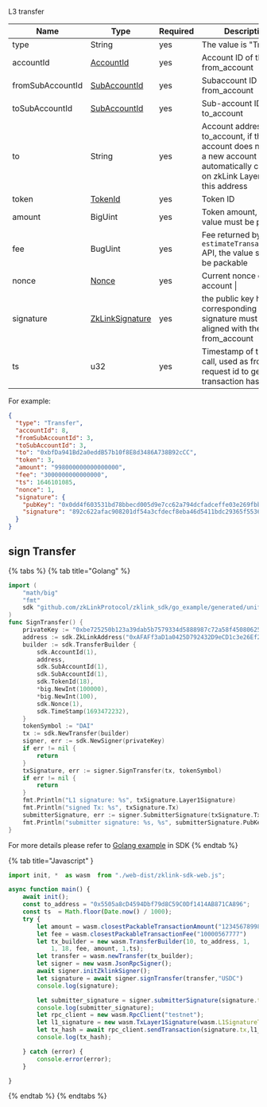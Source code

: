 L3 transfer

<table>
<thead><tr><th width="20">Name</th><th width="20">Type</th><th width="10">Required</th><th width="250">Description</th></tr></thead>
<tbody>
<tr><td> type                                       </td><td> String                             </td><td> yes                              </td><td> The value is "Transfer"                                                                                                                         </td></tr>
<tr><td> accountId                                  </td><td> <a href="../data_types.md#accountid">AccountId</a>                          </td><td> yes                              </td><td> Account ID of the from_account                                                                                                                  </td></tr>
<tr><td> fromSubAccountId                           </td><td> <a href="../data_types.md#subaccountid">SubAccountId</a>                       </td><td> yes                              </td><td> Subaccount ID of the from_account                                                                                                               </td></tr>
<tr><td> toSubAccountId                             </td><td> <a href="../data_types.md#subaccountid">SubAccountId</a>                       </td><td> yes                              </td><td> Sub-account ID of the to_account                                                                                                                </td></tr>
<tr><td> to                                         </td><td> String                             </td><td> yes                              </td><td> Account address of the to_account, if the account does not exist, a new account will be automatically created on zkLink Layer3 for this address </td></tr>
<tr><td> token                                      </td><td> <a href="../data_types.md#tokenid">TokenId</a>                            </td><td> yes                              </td><td> Token ID                                                                                                                                        </td></tr>
<tr><td> amount                                     </td><td> BigUint                            </td><td> yes                              </td><td> Token amount, the value must be packable                                                                                                        </td></tr>
<tr><td> fee                                        </td><td> BugUint                            </td><td> yes                              </td><td> Fee returned by <code>estimateTransactionFee</code> API, the value should be packable                                                           </td></tr>
<tr><td> nonce </td><td> <a href="../data_types.md#nonce">Nonce</a> </td><td> yes </td><td> Current nonce of the account                                                                                                                    |
<tr><td>signature </td><td> <a href="../data_types.md#ZkLinkSignature">ZkLinkSignature</a> </td><td> yes </td><td> the public key hash corresponding to the signature must be aligned with the from_account </td></tr>
<tr><td> ts                                         </td><td> u32                                </td><td> yes                              </td><td> Timestamp of the API call, used as front-end request id to generate transaction hash                                                            </td></tr>
</tbody>
</table>

For example:

```json
{
  "type": "Transfer",
  "accountId": 8,
  "fromSubAccountId": 3,
  "toSubAccountId": 3,
  "to": "0xbfDa941Bd2a0eddB57b10f8E8d3486A738B92cCC",
  "token": 3,
  "amount": "998000000000000000",
  "fee": "3000000000000000",
  "ts": 1646101085,
  "nonce": 1,
  "signature": {
    "pubKey": "0x0dd4f603531bd78bbecd005d9e7cc62a794dcfadceffe03e269fbb6b72e9c724",
    "signature": "892c622afac908201df54a3cfdecf8eba46d5411bdc29365f5536f024c195f2893d6313a6371fe1659830e2560c1eaedbafcc835837593d017cd557074f0bb03"
  }
}
```

## sign Transfer
{% tabs %}
{% tab title="Golang" %}
```go
import (
	"math/big"
	"fmt"
	sdk "github.com/zkLinkProtocol/zklink_sdk/go_example/generated/uniffi/zklink_sdk"
)
func SignTransfer() {
    privateKey := "0xbe725250b123a39dab5b7579334d5888987c72a58f4508062545fe6e08ca94f4"
    address := sdk.ZkLinkAddress("0xAFAFf3aD1a0425D792432D9eCD1c3e26Ef2C42E9")
    builder := sdk.TransferBuilder {
        sdk.AccountId(1),
        address,
        sdk.SubAccountId(1),
        sdk.SubAccountId(1),
        sdk.TokenId(18),
        *big.NewInt(100000),
        *big.NewInt(100),
        sdk.Nonce(1),
        sdk.TimeStamp(1693472232),
    }
    tokenSymbol := "DAI"
    tx := sdk.NewTransfer(builder)
    signer, err := sdk.NewSigner(privateKey)
    if err != nil {
        return
    }
    txSignature, err := signer.SignTransfer(tx, tokenSymbol)
    if err != nil {
        return
    }
    fmt.Println("L1 signature: %s", txSignature.Layer1Signature)
    fmt.Println("signed Tx: %s", txSignature.Tx)
    submitterSignature, err := signer.SubmitterSignature(txSignature.Tx)
    fmt.Println("submitter signature: %s, %s", submitterSignature.PubKey, submitterSignature.Signature)
}
```
For more details please refer to [Golang example](https://github.com/zkLinkProtocol/zklink_sdk/tree/main/examples/Golang) in SDK
{% endtab %}

{% tab title="Javascript" }

```javascript
import init, *  as wasm  from "./web-dist/zklink-sdk-web.js";

async function main() {
    await init();
    const to_address = "0x5505a8cD4594Dbf79d8C59C0Df1414AB871CA896";
    const ts  = Math.floor(Date.now() / 1000);
    try {
        let amount = wasm.closestPackableTransactionAmount("1234567899808787");
        let fee = wasm.closestPackableTransactionFee("10000567777")
        let tx_builder = new wasm.TransferBuilder(10, to_address, 1,
            1, 18, fee, amount, 1,ts);
        let transfer = wasm.newTransfer(tx_builder);
        let signer = new wasm.JsonRpcSigner();
        await signer.initZklinkSigner();
        let signature = await signer.signTransfer(transfer,"USDC")
        console.log(signature);

        let submitter_signature = signer.submitterSignature(signature.tx);
        console.log(submitter_signature);
        let rpc_client = new wasm.RpcClient("testnet");
        let l1_signature = new wasm.TxLayer1Signature(wasm.L1SignatureType.Eth,signature.eth_signature);
        let tx_hash = await rpc_client.sendTransaction(signature.tx,l1_signature,submitter_signature);
        console.log(tx_hash);

    } catch (error) {
        console.error(error);
    }

}
```
{% endtab %}
{% endtabs %}


